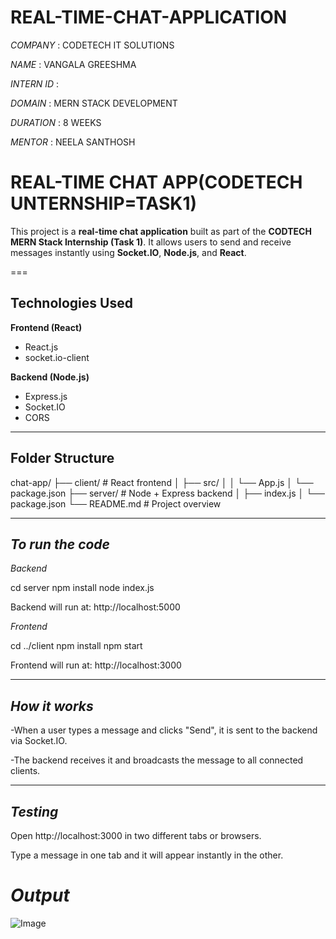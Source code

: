 # REAL-TIME-CHAT-APPLICATION

*COMPANY* : CODETECH IT SOLUTIONS

*NAME* : VANGALA GREESHMA

*INTERN ID* :

*DOMAIN* : MERN STACK DEVELOPMENT

*DURATION* : 8 WEEKS

*MENTOR* : NEELA SANTHOSH

#  REAL-TIME CHAT APP(CODETECH UNTERNSHIP=TASK1)

This project is a **real-time chat application** built as part of the **CODTECH MERN Stack Internship (Task 1)**. It allows users to send and receive messages instantly using **Socket.IO**, **Node.js**, and **React**.

===

## Technologies Used

**Frontend (React)**
- React.js
- socket.io-client

**Backend (Node.js)**
- Express.js
- Socket.IO
- CORS

---

##  Folder Structure

chat-app/
├── client/ # React frontend
│ ├── src/
│ │ └── App.js
│ └── package.json
├── server/ # Node + Express backend
│ ├── index.js
│ └── package.json
└── README.md # Project overview

---

## *To run the code*

*Backend*

cd server
npm install
node index.js

Backend will run at: http://localhost:5000

*Frontend*

cd ../client
npm install
npm start

Frontend will run at: http://localhost:3000

---

## *How it works*

-When a user types a message and clicks "Send", it is sent to the backend via Socket.IO.

-The backend receives it and broadcasts the message to all connected clients.

---

## *Testing*

Open http://localhost:3000 in two different tabs or browsers.

Type a message in one tab and it will appear instantly in the other.

# *Output*

![Image](https://github.com/user-attachments/assets/b7d25b6e-eafd-4b00-b2df-e06ad56b79bc)


